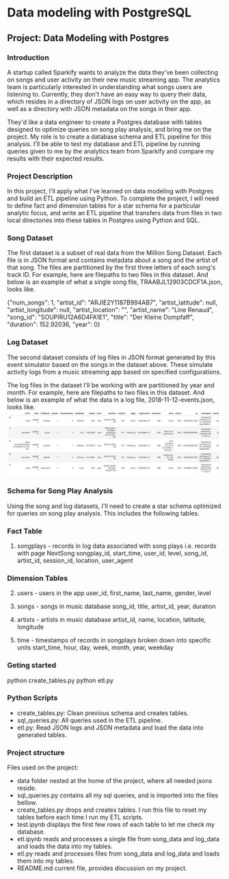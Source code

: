 # Data modeling with PostgreSQL
## Project: Data Modeling with Postgres
### Introduction
A startup called Sparkify wants to analyze the data they've been collecting on songs and user activity on their new music streaming app. The analytics team is particularly interested in understanding what songs users are listening to. Currently, they don't have an easy way to query their data, which resides in a directory of JSON logs on user activity on the app, as well as a directory with JSON metadata on the songs in their app.

They'd like a data engineer to create a Postgres database with tables designed to optimize queries on song play analysis, and bring me on the project. My role is to create a database schema and ETL pipeline for this analysis. I'll be able to test my database and ETL pipeline by running queries given to me by the analytics team from Sparkify and compare my results with their expected results.

### Project Description
In this project, I'll apply what I've learned on data modeling with Postgres and build an ETL pipeline using Python. To complete the project, I will need to define fact and dimension tables for a star schema for a particular analytic focus, and write an ETL pipeline that transfers data from files in two local directories into these tables in Postgres using Python and SQL.

### Song Dataset
The first dataset is a subset of real data from the Million Song Dataset. Each file is in JSON format and contains metadata about a song and the artist of that song. The files are partitioned by the first three letters of each song's track ID. For example, here are filepaths to two files in this dataset.
And below is an example of what a single song file, TRAABJL12903CDCF1A.json, looks like.

{"num_songs": 1, "artist_id": "ARJIE2Y1187B994AB7", "artist_latitude": null, "artist_longitude": null, "artist_location": "", "artist_name": "Line Renaud", "song_id": "SOUPIRU12A6D4FA1E1", "title": "Der Kleine Dompfaff", "duration": 152.92036, "year": 0}

### Log Dataset
The second dataset consists of log files in JSON format generated by this event simulator based on the songs in the dataset above. These simulate activity logs from a music streaming app based on specified configurations.

The log files in the dataset I'll be working with are partitioned by year and month. For example, here are filepaths to two files in this dataset.
And below is an example of what the data in a log file, 2018-11-12-events.json, looks like.
![](log-data.png)

### Schema for Song Play Analysis
Using the song and log datasets, I'll need to create a star schema optimized for queries on song play analysis. This includes the following tables.

### Fact Table
1. songplays - records in log data associated with song plays i.e. records with page NextSong
            songplay_id, start_time, user_id, level, song_id, artist_id, session_id, location, user_agent
### Dimension Tables
2. users - users in the app
    user_id, first_name, last_name, gender, level
3. songs - songs in music database
    song_id, title, artist_id, year, duration

4. artists - artists in music database
    artist_id, name, location, latitude, longitude
5. time - timestamps of records in songplays broken down into specific units
    start_time, hour, day, week, month, year, weekday

### Geting started
python create_tables.py
python etl.py
### Python Scripts
 * create_tables.py: Clean previous schema and creates tables.
 * sql_queries.py: All queries used in the ETL pipeline.
 * etl.py: Read JSON logs and JSON metadata and load the data into generated tables.
### Project structure
Files used on the project:
* data folder nested at the home of the project, where all needed jsons reside.
* sql_queries.py contains all my sql queries, and is imported into the files bellow.
* create_tables.py drops and creates tables. I run this file to reset my tables before each time I run my ETL scripts.
* test.ipynb displays the first few rows of each table to let me check my database.
* etl.ipynb reads and processes a single file from song_data and log_data and loads the data into my tables.
* etl.py reads and processes files from song_data and log_data and loads them into my tables.
* README.md current file, provides discussion on my project.
